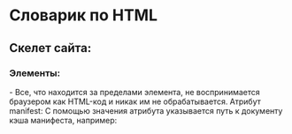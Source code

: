 # Словарик по HTML
## Скелет сайта:
<!DOCTYPE html> <!-- Объявление формата документа -->
<html>
<head> <!-- Техническая информация о документе -->
<meta charset="UTF-8"> <!-- Определяем кодировку символов документа -->
<title>...</title> <!-- Задаем заголовок документа -->
<link rel="stylesheet" type="text/css" href="style.css"> <!-- Подключаем внешнюю таблицу стилей -->
<script src="script.js"></script> <!-- Подключаем сценарии -->
</head>
<body> <!-- Основная часть документа -->
</body>
</html>

### Элементы:

<html></html> - Все, что находится за пределами элемента, не воспринимается браузером как HTML-код и никак им не обрабатывается.
Атрибут manifest: 
С помощью значения атрибута указывается путь к документу кэша манифеста, например:
<html manifest="about_company.appcache">

